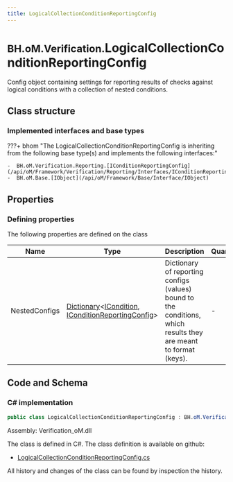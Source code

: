 ```yaml
---
title: LogicalCollectionConditionReportingConfig
---
```


# <small>BH.oM.Verification.</small>**LogicalCollectionConditionReportingConfig**

Config object containing settings for reporting results of checks against logical conditions with a collection of nested conditions.

## Class structure

### Implemented interfaces and base types

???+ bhom "The LogicalCollectionConditionReportingConfig is inheriting from the following base type(s) and implements the following interfaces:"

    -  BH.oM.Verification.Reporting.[IConditionReportingConfig](/api/oM/Framework/Verification/Reporting/Interfaces/IConditionReportingConfig)
    -  BH.oM.Base.[IObject](/api/oM/Framework/Base/Interface/IObject)


## Properties



### Defining properties

The following properties are defined on the class

| Name             | Type             | Description      | Quantity         |
|------------------|------------------|------------------|------------------|
| NestedConfigs | [Dictionary](https://learn.microsoft.com/en-us/dotnet/api/System.Collections.Generic.Dictionary-2?view=netstandard-2.0)&lt;[ICondition](/api/oM/Framework/Verification/Conditions/Interfaces/ICondition), [IConditionReportingConfig](/api/oM/Framework/Verification/Reporting/Interfaces/IConditionReportingConfig)&gt; | Dictionary of reporting configs (values) bound to the conditions, which results they are meant to format (keys). | - |


## Code and Schema

### C# implementation

``` C# title="C#"
public class LogicalCollectionConditionReportingConfig : BH.oM.Verification.Reporting.IConditionReportingConfig, BH.oM.Base.IObject
```

Assembly: Verification_oM.dll

The class is defined in C#. The class definition is available on github:

- [LogicalCollectionConditionReportingConfig.cs](https://github.com/BHoM/BHoM/blob/develop/Verification_oM/Reporting\LogicalCollectionConditionReportingConfig.cs)

All history and changes of the class can be found by inspection the history.
